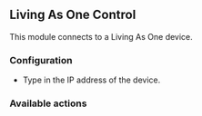 ## Living As One Control
This module connects to a Living As One device.

### Configuration
* Type in the IP address of the device.

### Available actions